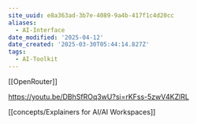 ```yaml
---
site_uuid: e8a363ad-3b7e-4089-9a4b-417f1c4d20cc
aliases:
  - AI-Interface
date_modified: '2025-04-12'
date_created: '2025-03-30T05:44:14.827Z'
tags:
  - AI-Toolkit
---
```





























































[[OpenRouter]]

https://youtu.be/DBhSfROq3wU?si=rKFss-5zwV4KZlRL

[[concepts/Explainers for AI/AI Workspaces]]
